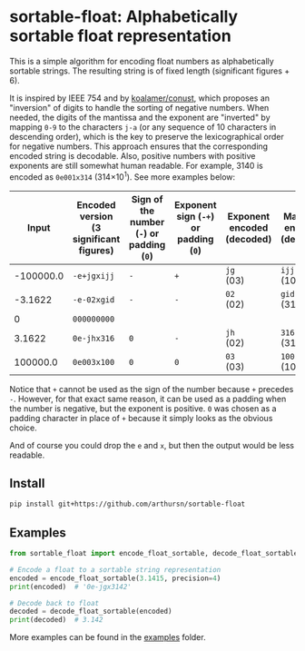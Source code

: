 # sortable-float: Alphabetically sortable float representation

This is a simple algorithm for encoding float numbers as alphabetically sortable strings. The resulting string is of fixed length (significant figures + 6).

It is inspired by IEEE 754 and by [koalamer/conust](https://github.com/koalamer/conust), which proposes an "inversion" of digits to handle the sorting of negative numbers. When needed, the digits of the mantissa and the exponent are "inverted" by mapping `0-9` to the characters `j-a` (or any sequence of 10 characters in descending order), which is the key to preserve the lexicographical order for negative numbers. This approach ensures that the corresponding encoded string is decodable. Also, positive numbers with positive exponents are still somewhat human readable. For example, 3140 is encoded as `0e001x314` (314&times;10<sup>1</sup>). See more examples below:

| Input     | Encoded version<br>(3 significant figures) | Sign of the number (`-`) or padding (`0`) | Exponent sign (`-+`) or padding (`0`) | Exponent encoded<br>(decoded) | Mantissa encoded<br>(decoded) |
| --------- | ------------------------------------------ | ----------------------------------------- | ------------------------------------- | ----------------------------- | ----------------------------- |
| -100000.0 | `-e+jgxijj`                                | `-`                                       | `+`                                   | `jg`<br>(03)                  | `ijj`<br>(100)                |
| -3.1622   | `-e-02xgid`                                | `-`                                       | `-`                                   | `02`<br>(02)                  | `gid`<br>(316)                |
| 0         | `000000000`                                |                                           |                                       |                               |                               |
| 3.1622    | `0e-jhx316`                                | `0`                                       | `-`                                   | `jh`<br>(02)                  | `316`<br>(316)                |
| 100000.0  | `0e003x100`                                | `0`                                       | `0`                                   | `03`<br>(03)                  | `100`<br>(100)                |

Notice that `+` cannot be used as the sign of the number because `+` precedes `-`. However, for that exact same reason, it can be used as a padding when the number is negative, but the exponent is positive. `0` was chosen as a padding character in place of `+` because it simply looks as the obvious choice.

And of course you could drop the `e` and `x`, but then the output would be less readable.

## Install

```sh
pip install git+https://github.com/arthursn/sortable-float
```

## Examples

```python
from sortable_float import encode_float_sortable, decode_float_sortable

# Encode a float to a sortable string representation
encoded = encode_float_sortable(3.1415, precision=4)
print(encoded)  # '0e-jgx3142'

# Decode back to float
decoded = decode_float_sortable(encoded)
print(decoded)  # 3.142
```

More examples can be found in the [examples](examples) folder.